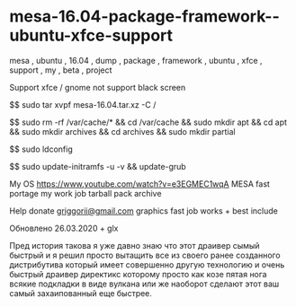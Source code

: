 # mesa-16.04-package-framework--ubuntu-xfce-support
mesa , ubuntu , 16.04 , dump , package , framework , ubuntu , xfce , support , my , beta , project

Support xfce  / gnome not support black screen

$$ sudo tar xvpf mesa-16.04.tar.xz -C /

$$ sudo rm -rf /var/cache/* && cd /var/cache && sudo mkdir apt && cd apt && sudo mkdir archives && cd archives && sudo mkdir partial

$$ sudo ldconfig

$$ sudo update-initramfs -u -v && update-grub

My OS https://www.youtube.com/watch?v=e3EGMEC1wqA MESA fast portage my work job tarball pack archive

Help donate griggorii@gmail.com graphics fast job works + best include

Обновлено 26.03.2020 + glx

Пред история такова я уже давно знаю что этот драивер сымый быстрый и я решил просто вытащить все из своего ранее созданного дистрибутива который имеет совершенно другую технологию и очень быстрый драивер директикс которому просто как козе пятая нога 
всякие подкладки в виде вулкана или же наоборот сделают этот ваш самый захаипованный еще быстрее.


